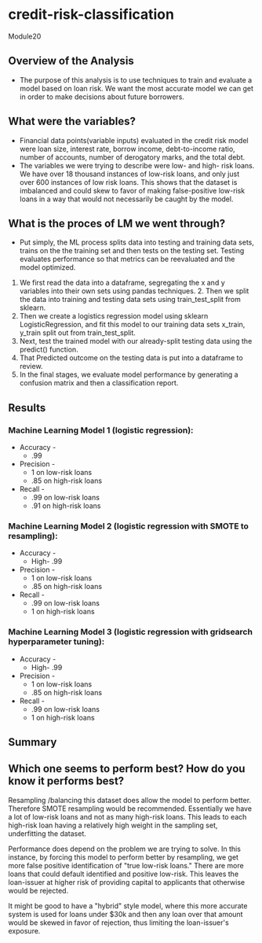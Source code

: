 # credit-risk-classification
Module20
## Overview of the Analysis
- The purpose of this analysis is to use techniques to train and evaluate a model based on loan risk. We want the most accurate model we can get in order to make decisions about future borrowers.    

## What were the variables?
- Financial data points(variable inputs) evaluated in the credit risk model were loan size, interest rate, borrow income, debt-to-income ratio, number of accounts, number of derogatory marks, and the total debt.
- The variables we were trying to describe were low- and high- risk loans.  We have over 18 thousand instances of low-risk loans, and only just over 600 instances of low risk loans.  This shows that the dataset is imbalanced and could skew to favor of making false-positive low-risk loans in a way that would not necessarily be caught by the model.  

## What is the proces of LM we went through?
- Put simply, the ML process splits data into testing and training data sets, trains on the the training set and then tests on the testing set. Testing evaluates performance so that metrics can be reevaluated and the model optimized. 
1. We first read the data into a dataframe, segregating the x and y variables into their own sets using pandas techniques.    2. Then we split the data into training and testing data sets using train_test_split from sklearn.
3. Then we create a logistics regression model using sklearn LogisticRegression, and fit this model to our training data sets x_train, y_train split out from train_test_split.
4. Next, test the trained model with our already-split testing data using the predict() function.
5. That Predicted outcome on the testing data is put into a dataframe to review.
6. In the final stages, we evaluate model performance by generating a confusion matrix and then a classification report. 

## Results

### Machine Learning Model 1 (logistic regression):
- Accuracy - 
    - .99 
- Precision - 
    - 1 on low-risk loans 
    - .85 on high-risk loans
- Recall - 
    - .99 on low-risk loans
    - .91 on high-risk loans

### Machine Learning Model 2 (logistic regression with SMOTE to resampling):
- Accuracy - 
    - High- .99 
- Precision - 
    - 1 on low-risk loans 
    - .85 on high-risk loans
- Recall - 
    - .99 on low-risk loans
    - 1 on high-risk loans

### Machine Learning Model 3 (logistic regression with gridsearch hyperparameter tuning):
- Accuracy - 
    - High- .99 
- Precision - 
    - 1 on low-risk loans 
    - .85 on high-risk loans
- Recall - 
    - .99 on low-risk loans
    - 1 on high-risk loans

## Summary

## Which one seems to perform best? How do you know it performs best?
Resampling /balancing this dataset does allow the model to perform better.  Therefore SMOTE resampling would be recommended.  Essentially we have a lot of low-risk loans and not as many high-risk loans. This leads to each high-risk loan having a relatively high weight in the sampling set, underfitting the dataset.  

 Performance does depend on the problem we are trying to solve.  In this instance, by forcing this model to perform better by resampling,  we get more false positive identification of "true low-risk loans."  There are more loans that could default identified and positive low-risk.   This leaves the loan-issuer at higher risk of providing capital to applicants that otherwise would be rejected. 

 It might be good to have a "hybrid" style model, where this more accurate system is used for loans under $30k and then any loan over that amount would be skewed in favor of rejection, thus limiting the loan-issuer's exposure. 
